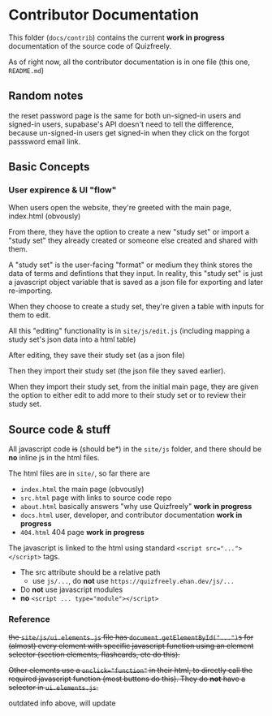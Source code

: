 # Contributor Documentation

This folder (`docs/contrib`) contains the current **work in progress** documentation of the source code of Quizfreely.

As of right now, all the contributor documentation is in one file (this one, `README.md`)

## Random notes

the reset password page is the same for both un-signed-in users and signed-in users, supabase's API doesn't need to tell the difference, because un-signed-in users get signed-in when they click on the forgot passsword email link.

## Basic Concepts

### User expirence & UI "flow"

When users open the website, they're greeted with the main page, index.html (obvously)

From there, they have the option to create a new "study set" or import a "study set" they already created or someone else created and shared with them.

A "study set" is the user-facing "format" or medium they think stores the data of terms and defintions that they input. In reality, this "study set" is just a javascript object variable that is saved as a json file for exporting and later re-importing.

When they choose to create a study set, they're given a table with inputs for them to edit.

All this "editing" functionality is in `site/js/edit.js` (including mapping a study set's json data into a html table)

After editing, they save their study set (as a json file)

Then they import their study set (the json file they saved earlier).

When they import their study set, from the initial main page, they are given the option to either edit to add more to their study set or to review their study set.

## Source code & stuff

All javascript code ~~is~~ (should be\*) in the `site/js` folder, and there should be **no** inline js in the html files.

The html files are in `site/`, so far there are

- `index.html` the main page (obvously)
- `src.html` page with links to source code repo
- `about.html` basically answers "why use Quizfreely" **work in progress**
- `docs.html` user, developer, and contributor documentation **work in progress**
- `404.html` 404 page **work in progress**

The javascript is linked to the html using standard `<script src="..."></script>` tags.

- The src attribute should be a relative path
  - use `js/...`, do **not** use `https://quizfreely.ehan.dev/js/...`
- Do **not** use javascript modules
- **no** `<script ... type="module"></script>`

### Reference

~~the `site/js/ui.elements.js` file has `document.getElementById("...")`s for (almost) every element with specific javascript function using an element selector (section elements, flashcards, etc do this).~~

~~Other elements use a `onclick="function"` in their html, to directly call the required javascript function (most buttons do this). They do **not** have a selector in `ui.elements.js`.~~

outdated info above, will update
